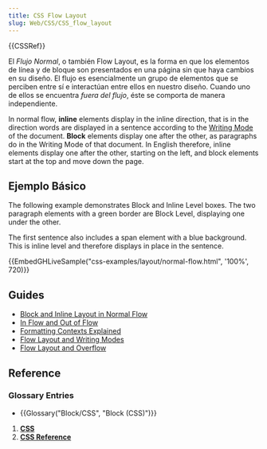 ```yaml
---
title: CSS Flow Layout
slug: Web/CSS/CSS_flow_layout
---
```


{{CSSRef}}

El _Flujo Normal_, o también Flow Layout, es la forma en que los elementos de línea y de bloque son presentados en una página sin que haya cambios en su diseño. El flujo es esencialmente un grupo de elementos que se perciben entre sí e interactúan entre ellos en nuestro diseño. Cuando uno de ellos se encuentra _fuera del flujo_, éste se comporta de manera independiente.

In normal flow, **inline** elements display in the inline direction, that is in the direction words are displayed in a sentence according to the [Writing Mode](/es/docs/Web/CSS/CSS_Writing_Modes) of the document. **Block** elements display one after the other, as paragraphs do in the Writing Mode of that document. In English therefore, inline elements display one after the other, starting on the left, and block elements start at the top and move down the page.

## Ejemplo Básico

The following example demonstrates Block and Inline Level boxes. The two paragraph elements with a green border are Block Level, displaying one under the other.

The first sentence also includes a span element with a blue background. This is inline level and therefore displays in place in the sentence.

{{EmbedGHLiveSample("css-examples/layout/normal-flow.html", '100%', 720)}}

## Guides

- [Block and Inline Layout in Normal Flow](/es/docs/Web/CSS/CSS_Flow_Layout/Block_and_Inline_Layout_in_Normal_Flow)
- [In Flow and Out of Flow](/es/docs/Web/CSS/CSS_Flow_Layout/In_Flow_and_Out_of_Flow)
- [Formatting Contexts Explained](/es/docs/Web/CSS/CSS_Flow_Layout/Formatting_Contexts_Explained)
- [Flow Layout and Writing Modes](/es/docs/Web/CSS/CSS_Flow_Layout/Flow_Layout_and_Writing_Modes)
- [Flow Layout and Overflow](/es/docs/Web/CSS/CSS_Flow_Layout/Flow_Layout_and_Overflow)

## Reference

### Glossary Entries

- {{Glossary("Block/CSS", "Block (CSS)")}}

1. [**CSS**](/es/docs/Web/CSS)
2. [**CSS Reference**](/es/docs/Web/CSS/Reference)
